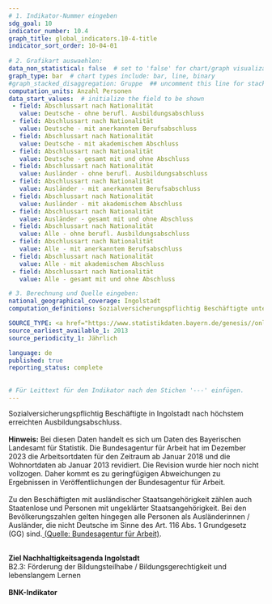 ```yaml
---
# 1. Indikator-Nummer eingeben 
sdg_goal: 10 
indicator_number: 10.4
graph_title: global_indicators.10-4-title
indicator_sort_order: 10-04-01
 
# 2. Grafikart auswaehlen: 
data_non_statistical: false  # set to 'false' for chart/graph visualization 
graph_type: bar  # chart types include: bar, line, binary 
#graph_stacked_disaggregation: Gruppe  ## uncomment this line for stacked bars. eplace 'Geschlecht' with the field of aggregation. 
computation_units: Anzahl Personen 
data_start_values:  # initialize the field to be shown  
 - field: Abschlussart nach Nationalität 
   value: Deutsche - ohne berufl. Ausbildungsabschluss 
 - field: Abschlussart nach Nationalität 
   value: Deutsche - mit anerkanntem Berufsabschluss
 - field: Abschlussart nach Nationalität 
   value: Deutsche - mit akademischem Abschluss
 - field: Abschlussart nach Nationalität 
   value: Deutsche - gesamt mit und ohne Abschluss
 - field: Abschlussart nach Nationalität 
   value: Ausländer - ohne berufl. Ausbildungsabschluss 
 - field: Abschlussart nach Nationalität 
   value: Ausländer - mit anerkanntem Berufsabschluss
 - field: Abschlussart nach Nationalität 
   value: Ausländer - mit akademischem Abschluss
 - field: Abschlussart nach Nationalität 
   value: Ausländer - gesamt mit und ohne Abschluss
 - field: Abschlussart nach Nationalität 
   value: Alle - ohne berufl. Ausbildungsabschluss 
 - field: Abschlussart nach Nationalität 
   value: Alle - mit anerkanntem Berufsabschluss
 - field: Abschlussart nach Nationalität 
   value: Alle - mit akademischem Abschluss
 - field: Abschlussart nach Nationalität 
   value: Alle - gesamt mit und ohne Abschluss               

# 3. Berechnung und Quelle eingeben: 
national_geographical_coverage: Ingolstadt 
computation_definitions: Sozialversicherungspflichtig Beschäftigte unterteilt nach erreichtem Ausbildungsabschluss

SOURCE_TYPE: <a href="https://www.statistikdaten.bayern.de/genesis//online?operation=table&code=13111-005z&bypass=true&levelindex=1&levelid=1729251204680#abreadcrumb">Bayerisches Landesamt für Statistik</a>  # data source  
source_earliest_available_1: 2013
source_periodicity_1: Jährlich

language: de   
published: true 
reporting_status: complete
 
 
# Für Leittext für den Indikator nach den Stichen '---' einfügen. 
---
```

Sozialversicherungspflichtig Beschäftigte in Ingolstadt nach höchstem erreichten Ausbildungsabschluss.<br>
<br>
<b>Hinweis:</b> Bei diesen Daten handelt es sich um Daten des Bayerischen Landesamt für Statistik. Die Bundesagentur für Arbeit hat im Dezember 2023 die Arbeitsortdaten für den Zeitraum ab Januar 2018 und die
Wohnortdaten ab Januar 2013 revidiert. Die Revision wurde hier noch nicht vollzogen. Daher kommt es zu geringfügigen Abweichungen zu Ergebnissen in Veröffentlichungen der Bundesagentur für Arbeit.<br>
<br>
Zu den Beschäftigten mit ausländischer Staatsangehörigkeit zählen auch Staatenlose und Personen mit ungeklärter Staatsangehörigkeit. Bei den Bevölkerungszahlen gelten hingegen alle Personen als Ausländerinnen / Ausländer, die nicht Deutsche im Sinne des Art. 116 Abs. 1 Grundgesetz (GG) sind.<a href="https://statistik.arbeitsagentur.de/DE/Navigation/Grundlagen/Methodik-Qualitaet/Methodenberichte/Uebergreifend/Methodenberichte-Uebergreifend-Nav.html"> (Quelle: Bundesagentur für Arbeit)</a>.<br>

<br>
<b>Ziel Nachhaltigkeitsagenda Ingolstadt</b><br>
B2.3: Förderung der Bildungsteilhabe / Bildungsgerechtigkeit und lebenslangem Lernen<br>
<br>
<b>BNK-Indikator</b>
